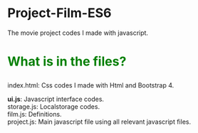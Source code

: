 # Project-Film-ES6
The movie project codes I made with javascript.

# <p style="color: green">What is in the files?</p>
index.html: Css codes I made with Html and Bootstrap 4.

<b>ui.js</b>: Javascript interface codes. <br>
storage.js: Localstorage codes.<br>
film.js: Definitions.<br>
project.js: Main javascript file using all relevant javascript files.<br>

